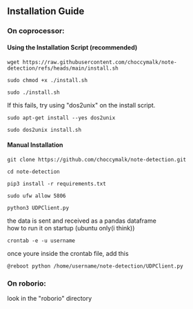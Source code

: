 ## Installation Guide
### On coprocessor:
#### Using the Installation Script (recommended)
```
wget https://raw.githubusercontent.com/choccymalk/note-detection/refs/heads/main/install.sh
```
```
sudo chmod +x ./install.sh
```
```
sudo ./install.sh
```
If this fails, try using "dos2unix" on the install script.
```
sudo apt-get install --yes dos2unix
```
```
sudo dos2unix install.sh
```
#### Manual Installation
```
git clone https://github.com/choccymalk/note-detection.git
```
```
cd note-detection
```
```
pip3 install -r requirements.txt
```
```
sudo ufw allow 5806
```
```
python3 UDPClient.py
```
the data is sent and received as a pandas dataframe\
how to run it on startup (ubuntu only(i think)) 
```
crontab -e -u username 
```
once youre inside the crontab file, add this
```
@reboot python /home/username/note-detection/UDPClient.py 
```
### On roborio:
look in the "roborio" directory 
